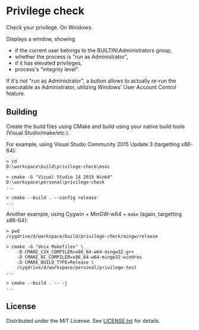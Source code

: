 Privilege check
===============

Check your privilege. On Windows.

Displays a window, showing

* if the current user belongs to the BUILTIN\Administrators group,
* whether the process is "run as Administrator",
* if it has elevated privileges,
* process's "integrity level".

If it's not "run as Administrator", a button allows to actually re-run the
executable as Administrator, utilizing Windows' User Account Control feature.

Building
--------

Create the build files using CMake and build using your native build tools
(Visual Studio/make/etc.).

For example, using Visual Studio Community 2015 Update 3 (targetting x86-64):

    > cd
    D:\workspace\build\privilege-check\msvc

    > cmake -G "Visual Studio 14 2015 Win64" D:\workspace\personal\privilege-check
    ...

    > cmake --build . --config release
    ...

Another example, using Cygwin + MinGW-w64 + `make` (again, targetting x86-64):

    > pwd
    /cygdrive/d/workspace/build/privilege-check/mingw/release

    > cmake -G "Unix Makefiles" \
        -D CMAKE_CXX_COMPILER=x86_64-w64-mingw32-g++
        -D CMAKE_RC_COMPILER=x86_64-w64-mingw32-windres
        -D CMAKE_BUILD_TYPE=Release \
        /cygdrive/d/workspace/personal/privilege-test
    ...

    > cmake --build . -- -j
    ...

License
-------

Distributed under the MIT License.
See [LICENSE.txt] for details.

[LICENSE.txt]: LICENSE.txt
